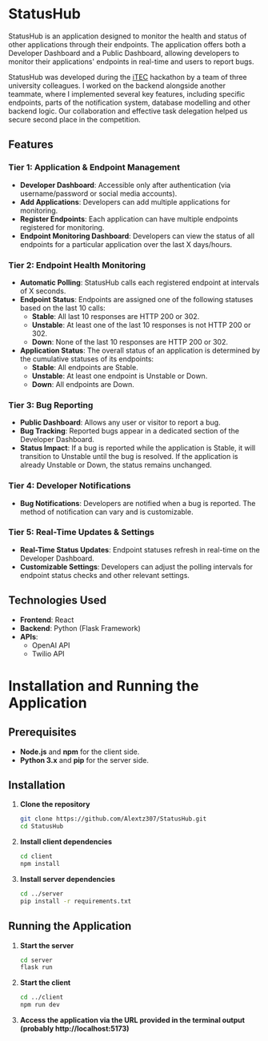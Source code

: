 # StatusHub

StatusHub is an application designed to monitor the health and status of other applications through their endpoints. The application offers both a Developer Dashboard and a Public Dashboard, allowing developers to monitor their applications' endpoints in real-time and users to report bugs. 

StatusHub was developed during the [iTEC](https://itec.ro/) hackathon by a team of three university colleagues. I worked on the backend alongside another teammate, where I implemented several key features, including specific endpoints, parts of the notification system, database modelling and other backend logic. Our collaboration and effective task delegation helped us secure second place in the competition.

## Features

### Tier 1: Application & Endpoint Management
- **Developer Dashboard**: Accessible only after authentication (via username/password or social media accounts).
- **Add Applications**: Developers can add multiple applications for monitoring.
- **Register Endpoints**: Each application can have multiple endpoints registered for monitoring.
- **Endpoint Monitoring Dashboard**: Developers can view the status of all endpoints for a particular application over the last X days/hours.

### Tier 2: Endpoint Health Monitoring
- **Automatic Polling**: StatusHub calls each registered endpoint at intervals of X seconds.
- **Endpoint Status**: Endpoints are assigned one of the following statuses based on the last 10 calls:
  - **Stable**: All last 10 responses are HTTP 200 or 302.
  - **Unstable**: At least one of the last 10 responses is not HTTP 200 or 302.
  - **Down**: None of the last 10 responses are HTTP 200 or 302.
- **Application Status**: The overall status of an application is determined by the cumulative statuses of its endpoints:
  - **Stable**: All endpoints are Stable.
  - **Unstable**: At least one endpoint is Unstable or Down.
  - **Down**: All endpoints are Down.

### Tier 3: Bug Reporting
- **Public Dashboard**: Allows any user or visitor to report a bug.
- **Bug Tracking**: Reported bugs appear in a dedicated section of the Developer Dashboard.
- **Status Impact**: If a bug is reported while the application is Stable, it will transition to Unstable until the bug is resolved. If the application is already Unstable or Down, the status remains unchanged.

### Tier 4: Developer Notifications
- **Bug Notifications**: Developers are notified when a bug is reported. The method of notification can vary and is customizable.
  
### Tier 5: Real-Time Updates & Settings
- **Real-Time Status Updates**: Endpoint statuses refresh in real-time on the Developer Dashboard.
- **Customizable Settings**: Developers can adjust the polling intervals for endpoint status checks and other relevant settings.

## Technologies Used
- **Frontend**: React
- **Backend**: Python (Flask Framework)
- **APIs**: 
  - OpenAI API
  - Twilio API
 
# Installation and Running the Application

## Prerequisites

- **Node.js** and **npm** for the client side.
- **Python 3.x** and **pip** for the server side.

## Installation

1. **Clone the repository**
   ```bash
   git clone https://github.com/Alextz307/StatusHub.git
   cd StatusHub
   ```

2. **Install client dependencies**
   ```bash
   cd client
   npm install
   ```

3. **Install server dependencies**
   ```bash
   cd ../server
   pip install -r requirements.txt
   ```

## Running the Application

1. **Start the server**
   ```bash
   cd server
   flask run
   ```

2. **Start the client**
   ```bash
   cd ../client
   npm run dev
   ```

3. **Access the application via the URL provided in the terminal output (probably http://localhost:5173)**
